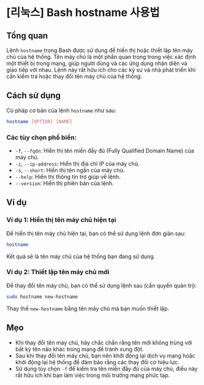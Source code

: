 # [리눅스] Bash hostname 사용법

## Tổng quan
Lệnh `hostname` trong Bash được sử dụng để hiển thị hoặc thiết lập tên máy chủ của hệ thống. Tên máy chủ là một phần quan trọng trong việc xác định một thiết bị trong mạng, giúp người dùng và các ứng dụng nhận diện và giao tiếp với nhau. Lệnh này rất hữu ích cho các kỹ sư và nhà phát triển khi cần kiểm tra hoặc thay đổi tên máy chủ của hệ thống.

## Cách sử dụng
Cú pháp cơ bản của lệnh `hostname` như sau:

```bash
hostname [OPTION] [NAME]
```

### Các tùy chọn phổ biến:
- `-f`, `--fqdn`: Hiển thị tên miền đầy đủ (Fully Qualified Domain Name) của máy chủ.
- `-i`, `--ip-address`: Hiển thị địa chỉ IP của máy chủ.
- `-s`, `--short`: Hiển thị tên ngắn của máy chủ.
- `--help`: Hiển thị thông tin trợ giúp về lệnh.
- `--version`: Hiển thị phiên bản của lệnh.

## Ví dụ
### Ví dụ 1: Hiển thị tên máy chủ hiện tại
Để hiển thị tên máy chủ hiện tại, bạn có thể sử dụng lệnh đơn giản sau:

```bash
hostname
```

Kết quả sẽ là tên máy chủ của hệ thống bạn đang sử dụng.

### Ví dụ 2: Thiết lập tên máy chủ mới
Để thay đổi tên máy chủ, bạn có thể sử dụng lệnh sau (cần quyền quản trị):

```bash
sudo hostname new-hostname
```

Thay thế `new-hostname` bằng tên máy chủ mà bạn muốn thiết lập.

## Mẹo
- Khi thay đổi tên máy chủ, hãy chắc chắn rằng tên mới không trùng với bất kỳ tên nào khác trong mạng để tránh xung đột.
- Sau khi thay đổi tên máy chủ, bạn nên khởi động lại dịch vụ mạng hoặc khởi động lại hệ thống để đảm bảo rằng các thay đổi có hiệu lực.
- Sử dụng tùy chọn `-f` để kiểm tra tên miền đầy đủ của máy chủ, điều này rất hữu ích khi bạn làm việc trong môi trường mạng phức tạp.